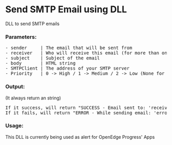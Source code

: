# Send SMTP Email using DLL
DLL to send SMTP emails<br>

### Parameters:
<pre>
- sender     | The email that will be sent from
- receiver   | Who will receive this email (for more than one use ";" to separate)
- subject    | Subject of the email
- body       | HTML string
- SMTPClient | The address of your SMTP server
- Priority   | 0 -> High / 1 -> Medium / 2 -> Low (None for medium)
</pre>
  
### Output:
(It always return an string)
<pre>
If it success, will return "SUCCESS - Email sent to: 'receiver'".
If it fails, will return "ERROR - While sending email: 'error'".
</pre>

### Usage:
This DLL is currently being used as alert for OpenEdge Progress' Apps
